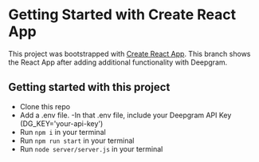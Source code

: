# Getting Started with Create React App

This project was bootstrapped with [Create React App](https://github.com/facebook/create-react-app). This branch shows the React App after adding additional functionality with Deepgram.

## Getting started with this project
- Clone this repo
- Add a .env file.
     -In that .env file, include your Deepgram API Key (DG_KEY='your-api-key')
- Run `npm i` in your terminal
- Run `npm run start` in your terminal
- Run `node server/server.js` in your terminal

